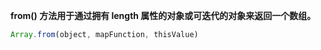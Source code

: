**from() 方法用于通过拥有 length 属性的对象或可迭代的对象来返回一个数组。**



```javascript
Array.from(object, mapFunction, thisValue)
```

